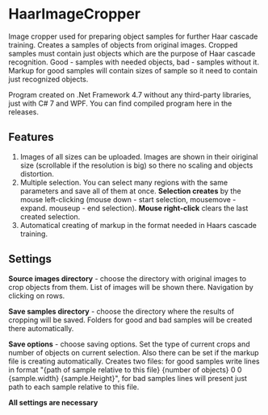 # HaarImageCropper
Image cropper used for preparing object samples for further Haar cascade training. Creates a samples of objects from original images.
Cropped samples must contain just objects which are the purpose of Haar cascade recognition. Good - samples with needed objects, bad - samples without it. Markup for good samples will contain sizes of sample so it need to contain just recognized objects.

Program created on .Net Framework 4.7 without any third-party libraries, just with C# 7 and WPF.
You can find compiled program here in the releases.

## Features
1. Images of all sizes can be uploaded. Images are shown in their oiriginal size (scrollable if the resolution is big) so there no scaling and objects distortion.
2. Multiple selection. You can select many regions with the same parameters and save all of them at once. **Selection creates** by the mouse left-clicking (mouse down - start selection, mousemove - expand. mouseup - end selection). **Mouse right-click** clears the last created selection.
3. Automatical creating of markup in the format needed in Haars cascade training.

## Settings
**Source images directory** - choose the directory with original images to crop objects from them. List of images will be shown there. Navigation by clicking on rows.

**Save samples directory** - choose the directory where the results of cropping will be saved. Folders for good and bad samples will be created there automatically.

**Save options** - choose saving options. Set the type of current crops and number of objects on current selection. Also there can be set if the markup file is creating automatically. Creates two files: for good samples write lines in format "{path of sample relative to this file} {number of objects} 0 0 {sample.width} {sample.Height}", for bad samples lines  will present just path to each sample relative to this file.

**All settings are necessary**
